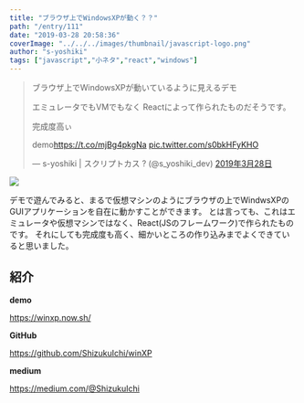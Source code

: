 ```yaml
---
title: "ブラウザ上でWindowsXPが動く？？"
path: "/entry/111"
date: "2019-03-28 20:58:36"
coverImage: "../../../images/thumbnail/javascript-logo.png"
author: "s-yoshiki"
tags: ["javascript","小ネタ","react","windows"]
---
```


<blockquote class="twitter-tweet" data-lang="ja">
<p lang="ja" dir="ltr">ブラウザ上でWindowsXPが動いているように見えるデモ

エミュレータでもVMでもなく Reactによって作られたものだそうです。

完成度高ぃ

demo<a href="https://t.co/mjBg4pkgNa">https://t.co/mjBg4pkgNa</a> <a href="https://t.co/s0bkHFyKHO">pic.twitter.com/s0bkHFyKHO</a>

— s-yoshiki | スクリプトカス ? (@s_yoshiki_dev) <a href="https://twitter.com/s_yoshiki_dev/status/1111231002091749378?ref_src=twsrc%5Etfw">2019年3月28日</a></blockquote>

<script async="" src="https://platform.twitter.com/widgets.js" charset="utf-8"></script>

<a href="https://github.com/ShizukuIchi/winXP/raw/master/demo/demo.gif">
<img src="https://github.com/ShizukuIchi/winXP/raw/master/demo/demo.gif">
</a>

デモで遊んでみると、まるで仮想マシンのようにブラウザの上でWindwsXPのGUIアプリケーションを自在に動かすことができます。
とは言っても、これはエミュレータや仮想マシンではなく、React(JSのフレームワーク)で作られたものです。
それにしても完成度も高く、細かいところの作り込みまでよくできていると思いました。

## 紹介

**demo**

https://winxp.now.sh/

**GitHub**

https://github.com/ShizukuIchi/winXP

**medium**

https://medium.com/@ShizukuIchi
